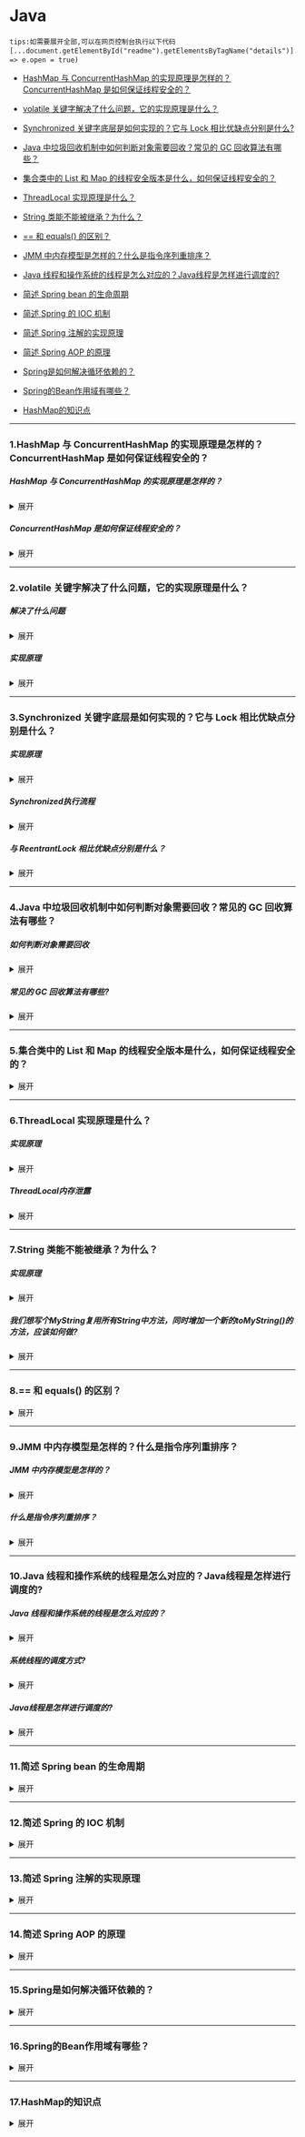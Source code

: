 # Java

     
   ```
   tips:如需要展开全部,可以在网页控制台执行以下代码
   [...document.getElementById("readme").getElementsByTagName("details")].forEach(e => e.open = true)
   ```

* [HashMap 与 ConcurrentHashMap 的实现原理是怎样的？ConcurrentHashMap 是如何保证线程安全的？](#1)

* [volatile 关键字解决了什么问题，它的实现原理是什么？](#2)

* [Synchronized 关键字底层是如何实现的？它与 Lock 相比优缺点分别是什么?](#3)

* [Java 中垃圾回收机制中如何判断对象需要回收？常见的 GC 回收算法有哪些？](#4)

* [集合类中的 List 和 Map 的线程安全版本是什么，如何保证线程安全的？](#5)

* [ThreadLocal 实现原理是什么？](#6)

* [String 类能不能被继承？为什么？](#7)

* [== 和 equals() 的区别？](#8)

* [JMM 中内存模型是怎样的？什么是指令序列重排序？](#9)

* [Java 线程和操作系统的线程是怎么对应的？Java线程是怎样进行调度的? ](#10)

* [简述 Spring bean 的生命周期](#11)

* [简述 Spring 的 IOC 机制](#12)

* [简述 Spring 注解的实现原理](#13)

* [简述 Spring AOP 的原理 ](#14)

* [Spring是如何解决循环依赖的？](#15)

* [Spring的Bean作用域有哪些？](#16)

* [HashMap的知识点](#17)



------

### <span id="1">1.HashMap 与 ConcurrentHashMap 的实现原理是怎样的？ConcurrentHashMap 是如何保证线程安全的？</span>

##### HashMap 与 ConcurrentHashMap 的实现原理是怎样的？
<details>
<summary>展开</summary>
在JDK1.7中，ConcurrentHashMap采用的是分段数组+链表的方式实现的，HashMap 则是采用数组+链表的方式实现的。

在JDK1.8中，ConcurrentHashMap采用的数据结构 和 HashMap的结构一样为 数组+链表/红黑二叉树。
</details>

##### ConcurrentHashMap 是如何保证线程安全的？
<details>
<summary>展开</summary>
JDK 1.7 中使用分段锁，一个 ConcurrentHashMap 里包含一个 Segment 数组。Segment 的结构和 HashMap 类似，是一种数组和链表结构，一个 Segment 包含一个 HashEntry 数组，每个 HashEntry 是一个链表结构的元素，每个 Segment 守护着一个 HashEntry 数组里的元素，当对 HashEntry 数组的数据进行修改时，必须首先获得对应的 Segment 的锁。
  
JDK 1.8 中，取消类 Segment 分段锁，采用Node + CAS + Synchronized来保证并发安全。synchronized 只锁定当前链表或红黑二叉树的首节点。
当 HashEntry 对象组成的链表长度超过 TREEIFY_THRESHOLD 时，链表转换为红黑树，提升性能。底层变更为数组 + 链表 + 红黑树
</details>

------ 
### <span id="2">2.volatile 关键字解决了什么问题，它的实现原理是什么？</span>

##### 解决了什么问题
<details>
<summary>展开</summary>
volatile 解决了可见性、防止重排序的问题。

* 可见性：可见性问题主要指一个线程修改了共享变量值，而另一个线程却看不到。引起可见性问题的主要原因是每个线程拥有自己的一个高速缓存区。volatile关键字能有效的解决这个问题。
* 防止重排序：操作系统可以对指令进行重排序，volatile可以防止重排序。
</details>

##### 实现原理
<details>
<summary>展开</summary>

* 可见性的实现原理：
被volatile修饰的变量会存在一个“:Lock”前缀，Lock可以理解为CPU指令集的一种锁，同时该指令会将当前处理器缓存行的数据直接写入系统内存中，写的操作会导致其他CPU里缓存了该地址的数据无效，当处理器发现本地缓存失效后，就会从内存中获取最新的值，这样就保证了变量的可见性。

* 防止重排序的实现原理：
JMM为了优化性能，在不改变正确原意的情况下，允许编译器和处理器对指令进行重排序。
volatile防止重排的实现是基于happens-before，其中happens-before有一条规则，所有的volatile域的读应该在volatile域的写之后。为了实现 volatile 内存语义时，编译器在生成字节码时，会在指令序列中插入内存屏障来禁止特定类型的处理器重排序。
</details>

------ 

### <span id="3">3.Synchronized 关键字底层是如何实现的？它与 Lock 相比优缺点分别是什么？</span>

##### 实现原理
<details>
<summary>展开</summary>
1. synchronized修饰的同步语句块，实现是使用monitorenter和monitorexit指令，其中monitorenter指向同步代码块开始位置，monitorexit指向同步代码块结束的位置。

2. synchronized修饰的方法，则是用acc_synchronized 来标记，该标识指明了该方法是一个同步方法。
3. 两者的本质都是对对象监视器 monitor 的获取。
</details>

##### Synchronized执行流程
<details>
<summary>展开</summary>
1. 判断Mark word里是否是当前线程，且偏向锁状态为true，如果是，则获得偏向锁。

3. 如果不是，那么执行CAS将Mark work修改为当前线程，如果成功，则获得偏向锁，并设置偏向锁为true。否则发生竞争，撤销偏向锁，升级为轻量级锁。
4. 当前线程执行CAS，将mark word替换为锁记录指针。如果成功获得轻量级锁。如果失败，当前线程尝试自旋获取锁，如果获取到，处于轻量级锁。如果一定次数后没获取到锁，锁升级为重量级锁。
5. 重量级锁是独占锁。通过monitor对象实现。monitor enter 进入数+1，当前线程获得锁，如果其他线程已经获得锁，那么该线程阻塞，直到锁计数为0。monitor exit表示锁计数-1，直到进入数为0时，当前线程释放锁。

</details>

##### 与 ReentrantLock 相比优缺点分别是什么？
<details>
<summary>展开</summary>
1. 实现：synchronized 是 JVM 实现的，是一个关键字 ，Lock 是 接口，基于JDK实现的；

3. 性能：JDK1.6后对synchronized优化后，两者性能差距不大。
4. 锁：synchronized是非公平锁，而ReentrantLock既可以是公平也可以是非公平。
5. 绑定锁的条件：synchronized只支持一个条件，ReentrantLock则可以支出多个条件。

除非要使用ReentrantLock的高级功能外，基于都是用synchronized，因为synchronized会自动释放锁，不会导致死锁，并且是jvm原生支持的。

</details>

------ 

### <span id="4">4.Java 中垃圾回收机制中如何判断对象需要回收？常见的 GC 回收算法有哪些？</span>

##### 如何判断对象需要回收
<details>
<summary>展开</summary>
JVM判断对象是否需要被回收，主要是有两种方法:

* 引用计数法
给对象添加一个引用计数，当被引用时引用计数+1，当引用失效时，引用计数-1。当引用计数为0的时候，代表该对象可以被回收。
但是引用计数法有一个问题，就是无法解决相互依赖，两个对象出现循环引用的情况下，此时引用计数器永远不为 0，导致无法对它们进行回收。 正因为循环引用的存在，因此 Java 虚拟机不使用引用计数算法。

* 可达性分析算
通过GC root作为起始点往下搜索，能够到达的对象都是不需要回收的，不能到达的需要被回收。
GC Root一般包含以下内容：
    * 虚拟机栈引用的对象
    * 本地方法栈引用的对象
    * 方法区中静态属性引用的对象
    * 方法区中常量引用的对象
</details>

##### 常见的 GC 回收算法有哪些?
<details>
<summary>展开</summary>

* 标记-清除算法
将存活的对象进行标记，会被标记的会被清除
缺点：标记和清除的效率不高，且会产生大量的内存随便，导致无法创建大对象。

* 标记-整理算法
将存活的对象进行标记，然后将存活的对象移动到一端，然后把剩余的空间清除。

* 复制算法
将内存分为两块，每次只是用一块，当该块内存满了之后，就复制到另一块内存上，将该内存块进行清理。主要的缺点就是只能使用内存的一部分。
就比如Hotspot中就将新生代分为了三部分，一个Eden区和两个Survivor区，每次只使用E区和一个S区，当进行回收的时候，就会把将 Eden 和 Survivor 中还存活着的对象一次性复制到另一块 Survivor 空间上，最后清理 Eden 和使用过的那一块 Survivor。 
HotSpot 虚拟机的 Eden 和 Survivor 的大小比例默认为 8:1，保证了内存的利用率达到 90%。如果每次回收有多于 10% 的对象存活，那么一块 Survivor 空间就不够用了，此时需要依赖于老年代进行分配担保，也就是借用老年代的空间存储放不下的对象。 

* 分代回收算法
现在的商业虚拟机采用分代收集算法，它根据对象存活周期将内存划分为几块，不同块采用适当的收集算法。 一般将堆分为新生代和老年代。 
新生代：复制算法
老年代：标记清除、标记整理
</details>

------ 

### <span id="5">5.集合类中的 List 和 Map 的线程安全版本是什么，如何保证线程安全的？</span>
<details>
<summary>展开</summary>
在平常开发中，经常使用的List 就是 ArrayList 和 LinkedList，这两个都不是线程安全的。经常使用的Map 就是HashMap，也不是线程安全的。

所以在多线程并发下，这些就不能使用了，必须使用线程安全的容器。

### List
1. 使用Collections.synchronizedList(List<T> list) 可以将其包装成一个线程安全的 List。
2. Vector：在它的大部分方法上添加了 synchronized 关键字，用来保证线程安全。

### Map
1. 使用Collections.synchronizedMap(Map<T> map) 可以将其包装成一个线程安全的 Map。
2. HashTable：在它的大部分方法上添加了 synchronized 关键字，用来保证线程安全。HashTable 的 Key 和 Value 都不允许为 null。
3. ConcurrentHashMap ：1.8之前采用分段锁，1.8之后取消分段锁，采用Node + CAS + Synchronized来保证并发安全

### Set
1. 使用Collections.synchronizedSet(Set<T> set) 可以将其包装成一个线程安全的 Set。
2. ConcurrentSkipListSet


### Queue
1. ConcurrentLinkedQueue：通过无锁的方式(CAS)，实现了高并发状态下的高性能
2. ConcurrentLinkedDeque：通过无锁的方式(CAS)，实现了高并发状态下的高性能
3. LinkedBlockingDeque：一个线程安全的双端队列实现。它的内部使用链表结构，每一个节点都维护了一个前驱节点和一个后驱节点。
</details>

------ 

### <span id="6">6.ThreadLocal 实现原理是什么？</span>

##### 实现原理
<details>
<summary>展开</summary>
ThreadLocal为每个线程都提供了变量的副本，使得每个线程在某一时间访问到的并非同一个对象，这样就隔离了多个线程对数据的数据共享。

实现原理：
1. 每个线程都会有一个变量threadLocals,这个threadLocals就是通过ThreadLocal进行维护的ThreadLocalMap，
2. 这个map是key-val结构的；Map里面的key为ThreadLocal的弱引用，value为需要共享的值。所以每个线程只能拿到根据自己创建的ThreadLocal去ThreadLocalMap中获取对象，到达了线程隔离的效果。
</details>

##### ThreadLocal内存泄露
<details>
<summary>展开</summary>

1. ThreadLocal是被ThreadLocalMap以弱引用的方式关联着。

3. 因此如果ThreadLocal没有被ThreadLocalMap以外的对象引用，则在下一次GC的时候，ThreadLocal实例就会被回收，那么此时ThreadLocalMap里的一组KV的K就是null了
4. 因此在没有额外操作的情况下，此处的V便不会被外部访问到，而且只要Thread实例一直存在，Thread实例就强引用着ThreadLocalMap，因此ThreadLocalMap就不会被回收
5. 这些key为null的Entry的value就会一直存在一条强引用链：Thread Ref -> Thread -> ThreaLocalMap -> Entry -> value，而这块value永远不会被访问到了，所以存在着内存泄露。

注意：如果频繁的在线程中new ThreadLocal对象，在使用结束时，最好调用ThreadLocal.remove来释放其value的引用，避免在ThreadLocal被回收时value无法被访问却又占用着内存

</details>

------ 

### <span id="7">7.String 类能不能被继承？为什么？</span>

##### 实现原理
<details>
<summary>展开</summary>
String类是被final关键字修饰了，所以无法被继承。
因为将引用声明作final，就不能改变这个引用了，编译器会检查代码，如果试图将变量再次初始化的话，编译器会报编译错误。

对于 final 域，编译器和处理器要遵守两个重排序规则：
1. 在构造函数内对一个 final 域的写入，与随后把这个被构造对象的引用赋值给一个引用变量，这两个操作之间不能重排序。
2. 初次读一个包含 final 域的对象的引用，与随后初次读这个 final 域，这两个操作之间不能重排序。

写 final 域的重排序规则：
编译器要求在 写final域 之后，构造函数return之前插入一个StoreStore障屏，确保屏障前的写操作在屏障后的写操作之前。

读 final 域的重排序规则：
编译器要求在 读final域 之前，插入一个LoadLoad屏障，确保屏障前的读操作在屏障后的读操作之前。
</details>

##### 我们想写个MyString复用所有String中方法，同时增加一个新的toMyString()的方法，应该如何做?
<details>
<summary>展开</summary>

因为String类是final，所以我们无法继承重写，但是可以使用组合的方式来实现，
```
    class MyString{
    
        private String innerString;
    
        // ...init & other methods
    
        // 支持老的方法
        public int length(){
            return innerString.length(); // 通过innerString调用老的方法
        }
    
        // 添加新方法
        public String toMyString(){
            //...
        }
    }
```
</details>

------ 

### <span id="8">8.== 和 equals() 的区别？</span>

<details>
<summary>展开</summary>

== : 它的作用是判断两个对象的地址是不是相等。即，判断两个对象是不是同一个对象(基本数据类型==比较的是值，引用数据类型==比较的是内存地址)。

equals() : 它的作用也是判断两个对象是否相等。但它一般有两种使用情况：

* 情况 1：类没有覆盖 equals() 方法。则通过 equals() 比较该类的两个对象时，等价于通过“==”比较这两个对象。
* 情况 2：类覆盖了 equals() 方法。一般，我们都覆盖 equals() 方法来两个对象的内容相等；若它们的内容相等，则返回 true (即，认为这两个对象相等)。
</details>

------ 

### <span id="9">9.JMM 中内存模型是怎样的？什么是指令序列重排序？</span>

##### JMM 中内存模型是怎样的？
<details>
<summary>展开</summary>

![](https://github.com/binbinshan/Review-Up/blob/master/images/Java/16164236743234.jpg)

每个线程都有自己的工作内存，是CPU级别的缓存：
1. 首先从主内存中read数据，然后load到工作内存中
2. 线程use数据，进行操作
3. 线程assign(赋值)到自己的工作内存中
4. 工作内存再去stroe(存储)变量 write到主内存中。

这也就解释了多线程操作同一个数据可能出现的问题 ，主要就是因为把变量保存本地内存中，而不是直接在主存中进行读写。这就可能造成一个线程在主存中修改了一个变量的值，而另外一个线程还继续使用它在寄存器中的变量值的拷贝，造成数据的不一致。

</details>

##### 什么是指令序列重排序？
<details>
<summary>展开</summary>
JMM为了优化性能，在不改变正确原意的情况下，允许编译器和处理器对指令(代码)进行重排序。
在有些情况下需要代码不能进行重排，必须保证其的有序性。可以使用volatile关键字保证有序性。
</details>

------ 

### <span id="10">10.Java 线程和操作系统的线程是怎么对应的？Java线程是怎样进行调度的? </span>

##### Java 线程和操作系统的线程是怎么对应的？
<details>
<summary>展开</summary>

###### 线程实现
Java线程是用本地线程实现的，所以使用线程的Java程序与使用线程的本地程序没有区别。“Java 线程”只是属于 JVM 进程的线程。

###### 线程状态
* 操作系统中的线程，只有ready、running、waiting三种状态
    * ready:表示线程已经被创建，正在等待系统调度分配CPU使用权
    * running:表示线程获得了CPU使用权，正在进行运算
    * waiting:表示线程等待，让出CPU资源给其他线程使用

* Java线程状态存在6种，NEW、RUNNABLE、BLOCKED、WAITING、TIMED_WAITING、TERMINATED
    * NEW、TERMINATED 这两种状态实际上并不属于系统线程的运行状态，是Java线程独有的状态。
    * RUNNABLE 对应操作系统线程中的 ready、running
    * BLOCKED、WAITING、TIMED_WAITING 对应操作系统中 waiting
</details>

##### 系统线程的调度方式?
<details>
<summary>展开</summary>

线程调度是指系统为线程分配处理器使用权的过程，主要调度方式分两种，分别是：
* 协同式线程调度 ：线程执行时间由线程本身来控制，线程把自己的工作执行完之后，要主动通知系统切换到另外一个线程上。最大好处是实现简单，且切换操作对线程自己是可知的，没有同步问题，坏处是线程执行时间不可控制，如果一个线程有问题，可能一直阻塞在那里。

* 抢占式线程调度：每个线程将由系统来分配执行时间，线程的切换不由线程本身来决定（Java中，Thread.yield()可以让出执行时间，但无法获取执行时间）。线程执行时间系统可控，也不会有一个线程导致整个进程阻塞。
</details>

##### Java线程是怎样进行调度的?
<details>
<summary>展开</summary>

Java线程的调度模式使用的抢占式线程调度。
如果希望系统能给某些线程多分配一些时间，给一些线程少分配一些时间，可以通过设置线程优先级来完成，Java语言一共10个级别的线程优先级，在两线程同时处于ready状态时，优先级越高的线程越容易被系统选择执行。
但优先级并不是很靠谱，因为Java线程是通过映射到系统的原生线程上来实现的，所以线程调度最终还是取决于操作系统。
</details>




------ 

### <span id="11">11.简述 Spring bean 的生命周期</span>

<details>
<summary>展开</summary>

# 简述 Spring bean 的生命周期

![](https://github.com/binbinshan/Review-Up/blob/master/images/Java/16260070649694.jpg)

Bean 的生命周期概括起来就是 4 个阶段：
* 实例化（Instantiation）

* 属性赋值（Populate）

* 初始化（Initialization）

* 销毁（Destruction）


### 详细步骤

* 实例化：第 1 步，实例化一个 bean 对象；

* 属性赋值：第 2 步，为 bean 设置相关属性和依赖；

* 初始化：第 3~7 步，步骤较多，其中第 5、6 步为初始化操作，第 3、4 步为在初始化前执行，第 7 步在初始化后执行，该阶段结束，才能被用户使用；

* 销毁：第 8~10步，第8步不是真正意义上的销毁（还没使用呢），而是先在使用前注册了销毁的相关调用接口，为了后面第9、10步真正销毁 bean 时再执行相应的方法。

具体步骤：
1. Spring对Bean进行实例化（相当于程序中的new Xx()）

2. Spring将值和Bean的引用注入进Bean对应的属性中

3. 如果Bean实现了Aware接口，就能在 bean 中获得相应的 Spring 容器资源。比如bean的id属性、当前BeanFactory容器的引用等。

4. 如果Bean实现了BeanPostProcess接口，Spring将调用它们的postProcessBeforeInitialization（初始化前置处理）方法（作用是在Bean实例创建成功后对进行增强处理，如对Bean进行修改，增加某个功能）

5. 如果Bean实现了InitializingBean接口，Spring将调用它们的afterPropertiesSet方法，作用是在Bean的全部属性设置成功后执行的初始化方法。

6. 在配置文件中对Bean使用init-method声明初始化，与实现InitializingBean接口的作用一样，作用都是在Bean的全部属性设置成功后执行的初始化方法，

7. 如果Bean实现了BeanPostProcess接口，Spring将调用它们的postProcessAfterInitialization（初始化后置处理）方法（作用与6的一样，只不过6是在Bean初始化前执行的，而这个是在Bean初始化后执行的，时机不同 )

8. 经过以上的工作后，Bean将一直驻留在应用上下文中给应用使用，直到应用上下文被销毁

9. 如果Bean实现了DispostbleBean接口，Spring将调用它的destory方法，作用与在配置文件中对Bean使用destory-method属性的作用一样，都是在Bean实例销毁前执行的方法。



### 总结
Spring Bean 的生命周期：

1. 首先是实例化、属性赋值、初始化、销毁这 4 个大阶段；

3. 然后初始化的具体操作，有 Aware 接口的依赖注入、BeanPostProcessor 在初始化前后的处理以及 InitializingBean 和 init-method 的初始化操作；

4. 销毁的具体操作，有注册相关销毁回调接口，最后通过DisposableBean 和 destory-method 进行销毁。

</details>



------ 

### <span id="12">12.简述 Spring 的 IOC 机制</span>

<details>
<summary>展开</summary>


IOC叫做控制反转，是一种设计思想，意味着你将设计好的对象交给容器控制，而不是在对象内部直接创建。

* 谁控制谁，控制了什么？

> 首先解释下控制是什么意思？控制就是对象创建、初始化、销毁。

创建对象：原来创建对象是通过new一下，现在spring容器给创建了。

初始化：原来通过构造器或者setter方法赋值，现在 Spring容器给自动注入了

销毁：之前给对选哪个赋值null或者销毁操作，现在spring容器负责销毁。

IOC解决了繁琐的管理对象声明周期的操作，解耦了我们的代码。

* 为什么是反转，反转了些什么

传统应用程序中，通过引入对象来主动获取依赖对象，这是正转。

Spring中，通过容器来创建和注入对象，对象只是被动的接受依赖对象，依赖对象的获取方式被容器反转了，这是反转。

反转后，我们无法决定对象生命周期的任何阶段，最多借助spring的扩展做一些小动作。

</details>



------ 

### <span id="13">13.简述 Spring 注解的实现原理</span>

<details>
<summary>展开</summary>

1. Spring如何使用注解机制完成自动装配
Java实例构造时会调用默认父类无参构造方法，Spring正是利用了这一点，让"操作元素的代码"得以执行。

【两种处理策略】
1. 类级别的注解：如@Component、@Repository、@Controller、@Service以及JavaEE6的@ManagedBean和@Named注解，都是添加在类上面的类级别注解。
Spring容器根据注解的过滤规则扫描读取注解Bean定义类，并将其注册到Spring IoC容器中。

2. 类内部的注解：如@Autowire、@Value、@Resource以及EJB和WebService相关的注解等，都是添加在类内部的字段或者方法上的类内部注解。
SpringIoC容器通过Bean后置注解处理器解析Bean内部的注解。


注解注入在 XML 注入之前执行。因此，XML 配置会覆盖通过这两种方法连接的属性的注释。

</details>



------ 

### <span id="14">14.简述 Spring AOP 的原理 </span>

<details>
<summary>展开</summary>

Spring AOP的实现是采用动态代理。

* Spring AOP 默认为 AOP 代理使用标准的 JDK 动态代理。这允许代理任何接口。

* Spring AOP 也可以使用 CGLIB 代理。默认情况下，如果业务对象未实现接口，则使用 CGLIB。



### JDK动态代理
动态代理(JDK代理/接口代理)，使用的JDK API，需要目标对象实现了接口才可以。(因为JDK代理需要用构造方法动态获取具体的接口信息，如果不实现接口的话，没法初始化）
JDK中生成代理对象主要涉及的类有java.lang.reflect Proxy，主要方法为
```
//返回一个指定接口的代理类实例，该接口可以将方法调用指派到指定的调用处理程序。
static Object newProxyInstance(ClassLoader loader,Class<?>[] interfaces,InvocationHandler h ) 

 ClassLoader loader    //指定当前目标对象使用类加载器
 Class<?>[] interfaces //目标对象实现的接口的类型
 InvocationHandler h   //事件处理器（下方处理方法）
```
java.lang.reflect InvocationHandler，主要方法为
```
// 在代理实例上处理方法调用并返回结果。
Object invoke(Object proxy, Method method, Object[] args) 
```

### CGLIB动态代理
cglib (Code Generation Library )是一个第三方代码生成类库，CGLIB会让生成的代理类继承被代理类，并在代理类中对代理方法进行强化处理，使用cglib代理的对象则无需实现接口，但是无法代理被final修饰的类。
代理类将委托类作为自己的父类，并为其中的非final委托方法创建两个方法：
* 一个是与委托方法签名相同的方法，它在方法中会通过super调用委托方法；
* 另一个是代理类独有的方法。在代理方法中，它会判断是否存在实现了MethodInterceptor接口的对象，若存在则将调用intercept方法对委托方法进行代理。

底层将方法全部存入一个数组中，通过数组索引直接进行方法调用。



</details>



------ 

### <span id="15">15.Spring是如何解决循环依赖的？</span>

<details>
<summary>展开</summary>

Spring中的依赖注入有两种形式：

* 构造函数的依赖注入
* Setter的依赖注入

Spring官方文档上写到The Spring team generally advocates constructor injection**(Spring团队通常支持构造函数注入)**，但是只有注入方式是**setter**且**singleton** ，才不会有循环依赖问题。

解决循环依赖主要是利用三级缓存：
```
 //一级缓存
	/** Cache of singleton objects: bean name to bean instance. */
	private final Map<String, Object> singletonObjects = new ConcurrentHashMap<>(256);
//三级缓存
	/** Cache of singleton factories: bean name to ObjectFactory. */
	private final Map<String, ObjectFactory<?>> singletonFactories = new HashMap<>(16);
//二级缓存
	/** Cache of early singleton objects: bean name to bean instance. */
	private final Map<String, Object> earlySingletonObjects = new HashMap<>(16);

```

* 第一级缓存（也叫单例池）singletonObjects：存放已经经历了完整生命周期的Bean对象。

* 第二级缓存：earlySingletonObjects，存放早期暴露出来的Bean对象，Bean的生命周期未结束（属性还未填充完）。

* 第三级缓存："Map<String, ObjectFactory<?>>" singletonFactories，存放可以生成Bean的工厂。

所以Spring解决循环依赖依靠的是Bean的"中间态"这个概念，具体是依赖三级缓存来实现的。

### 核心逻辑
假设A、B循环引用：
* 实例化A的时候就将其放入三级缓存中，接着属性赋值的时候，发现依赖了B

* 同样的流程将B实例化后放入三级缓存，接着去填充属性时又发现B依赖A

* B先查一级缓存，没有A，再查二级缓存，还是没有A，再查三级缓存，找到了A然后把三级缓存里面的这个A，如果没有AOP代理的话，直接将A的原始对象注入B，如果有AOP代理，就进行AOP处理获取代理后的对象A，然后将A放到二级缓存里面，并删除三级缓存里面的A。

* 完成B的初始化后，进行属性填充和初始化，这时候B完成后，就去完成剩下的A的步骤，此时B已经创建结束，直接从一级缓存里面拿到B，然后完成创建，并将A自己放到一级缓存里面。


### 代码实现
1. 调用doGetBean()方法，想要获取beanA，于是调用getSingleton()方法从缓存中查找beanA

3. 在getSingleton()方法中，从一级缓存中查找，没有，返回null
4. doGetBean()方法中获取到的beanA为null，于是走对应的处理逻辑，调用getSingleton()的重载方法（参数为ObjectFactory的)
5. 在getSingleton()方法中，先将beanA_name添加到一个集合中，用于标记该bean正在创建中。然后回调匿名内部类的creatBean方法
6. 进入AbstractAutowireCapableBeanFactory#ndoCreateBean，先反射调用构造器创建出beanA的实例，然后判断:是否为单例、是否允许提前暴露引用(对于单例一般为true)、是否正在创建中（即是否在第四步的集合中）。判断为true则将beanA添加到【三级缓存】中
7. 对beanA进行属性填充，此时检测到beanA依赖于beanB，于是开始查找beanB
8. 调用doGetBean()方法，和上面beanA的过程一样，到缓存中查找beanB，没有则创建，然后给beanB填充属性
9. 此时 beanB依赖于beanA，调用getSingleton()获取beanA，依次从一级、二级、三级缓存中找，此时从三级缓存中获取到beanA的创建工厂，通过创建工厂获取到singletonObject，此时这个singletonObject指向的就是上面在doCreateBean()方法中实例化的beanA
10. 这样beanB就获取到了beanA的依赖，于是beanB顺利完成实例化，并将beanA从三级缓存移动到二级缓存中
11. 随后beanA继续他的属性填充工作，此时也获取到了beanB，beanA也随之完成了创建，回到getsingleton()方法中继续向下执行，将beanA从二级缓存移动到一级缓存中


</details>


------ 

### <span id="16">16.Spring的Bean作用域有哪些？</span>

<details>
<summary>展开</summary>

Spring Bean 中所说的作用域，在配置文件中即是“scope”，在面向对象程序设计中作用域一般指对象或变量之间的可见范围。

而在Spring容器中是指其创建的Bean对象相对于其他Bean对象的请求可见范围。

* Singleton: Spring IOC容器中仅存在一个Bean，单例的形式，Bean的缺省作用域。

* Prototype: 每次从容其中调用Bean的时候都会创建一个Bean。

* Request: 每次Http请求都创建一个Bean。

* Session: 每个用户Session可以产生一个新的Bean，不同用户之间的Bean互不影响。

* application:仅在ServletContext的生命周期内有效。

* websocket:将单个 bean 定义范围限定为WebSocket。


另外在加载对象的时机上分为懒汉式和饿汉式：

* 懒汉式：Spring默认是不启用 懒加载的，属性是 ”lazy-init“ 的bean Spring初始化阶段不会进行init并且依赖注入，当第一次进行getBean时候进行初始化并依赖注入。

* 饿汉式：在进行getBean的时候会从缓存里取，因为容器初始化阶段已经初始化了。

* 单例模式下的Bean存在懒汉式和饿汉式，而非单例的Bean则是自动启动懒加载模式，没有饿汉模式。



</details>



------ 

### <span id="17">17.HashMap的知识点</span>

<details>
<summary>展开</summary>

1. HashMap的底层数据结构？

JDK1.7中，HashMap采用的数据结构为数组+链表。如果哈希冲突时，插入链表是采用头插法。

JDK1.8中，HashMap采用的数据结构为数组+链表/红黑二叉树。如果哈希冲突时，插入链表是采用尾插法。

2. 为什么要使用尾插法？

使用头插会改变链表的上的顺序，但是如果使用尾插，在扩容时会保持链表元素原本的顺序，就不会出现链表成环的问题了。

即使JDK1.8中HashMap的不会因为扩容导致死循环，但是也不适合在多线程中使用，因为put/get方法都没有加同步锁。

3. 为什么使用红黑树呢？

之所以选择红黑树是为了解决二叉查找树的缺陷，二叉查找树在特殊情况下会变成一条线性结构，这样遍历的时间复杂度和链表一样都是O(N)。

而红黑树在插入新数据后可能需要通过左旋，右旋、变色这些操作来保持平衡，引入红黑树就是为了查找数据快，解决链表查询深度的问题，

我们知道红黑树属于平衡二叉树，但是为了保持“平衡”是需要付出代价的，但是该代价所损耗的资源要比遍历线性链表要少，所以当长度大于8的时候，会使用红黑树，如果链表长度很短的话，根本不需要引入红黑树，引入反而会慢。


4. 为什么会线程不安全？

在jdk1.7中，在多线程环境下，扩容时会造成环形链或数据丢失。

在jdk1.8中，在多线程环境下，会发生数据覆盖的情况。

5. 有什么线程安全的类代替么?
可以使用Hashtable、CurrentHashMap。

6. 默认初始化大小是多少？为什么大小都是2的幂？

默认初始化大小是16，这是为了实现Hash的均匀分布。

HashMap没有采用常见对hash值进行取模的方式计算地址，而是采用了Hash值和(数组长度-1)进行与运算，首先两种方式的效果是一样的，这是因为HashMap中数组的长度始终是2的平方。采用与运算的原因是效率更高，

7. HashMap的扩容方式？负载因子是多少？为什是这么多？
当HashMap中数组元素的数量个数达到了 HashMap * 负载因子，默认值0.75f, 就进行扩容。比如有一个16大小的HashMap，当数组里面要放第13个元素的时候，就会进行扩容。

扩容分为两步：

    1. 扩容：创建一个新的Entry空数组，长度是原数组的2倍。

    2. reHash：遍历原Entry数组，把所有的Entry重新Hash到新数组。

reHash 需要把hash值和扩大后的数组长度-1 与运算 ----> (HashCode（Key） & （Length - 1）)。

这里需要注意，当链表的长度到达8时，会转换为红黑树，但是这里如果当前数组小于64，就会先扩容数组。

8. HashMap是怎么处理hash碰撞的？

hash碰撞是因为还是可能会hash值一样，导致出现地址相同的情况，所以HashMap会采用拉链法解决，形成一个链表；

当链表的长度达到8的时候，就会扩展为红黑树。当长度小于等于6的时候，就会退化为链表。

9. hash的计算规则？

HashMap 把 hashCode()计算出的值进行了优化，将hash值 与 hash值右移16位的hash值 进行异或，这样hash值高低位就都参与了计算。


10. 为啥我们重写equals方法的时候需要重写hashCode方法呢？

在没有覆盖equals方法的情况下，equals和 == 一样，对基本类型比较的是值，对引用对象比较的是内存地址。

如果只重写equals(例如根据对象的字段判断是否相同)，却没有重写hashCode，则可能会导致两个字段值相同的对象equals是相同的，但是hashCode是不同的。违背了equals 为 true ， hashCode 必须相等。

例如在HashMap中使用自定义对象作为key的时候，如果不重写equles和hashCode方法，那么这个时候正常使用是没有问题的;

假设只重写了自定义对象的equals方法，却没有重写hashCode方法，就会导致hash值不一样，那么在put时，HashMap里面本来有这个key，但是因为hash不一样，导致了put操作成功。逻辑上是不符合规范的，get时取出来的也可能是自己另一个的value。

</details>